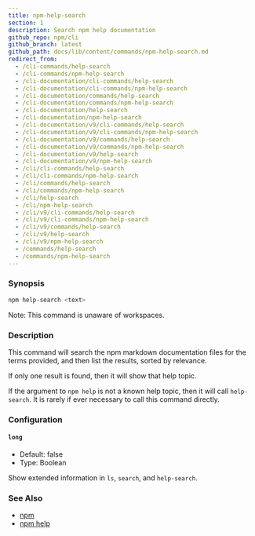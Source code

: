 ```yaml
---
title: npm-help-search
section: 1
description: Search npm help documentation
github_repo: npm/cli
github_branch: latest
github_path: docs/lib/content/commands/npm-help-search.md
redirect_from:
  - /cli-commands/help-search
  - /cli-commands/npm-help-search
  - /cli-documentation/cli-commands/help-search
  - /cli-documentation/cli-commands/npm-help-search
  - /cli-documentation/commands/help-search
  - /cli-documentation/commands/npm-help-search
  - /cli-documentation/help-search
  - /cli-documentation/npm-help-search
  - /cli-documentation/v9/cli-commands/help-search
  - /cli-documentation/v9/cli-commands/npm-help-search
  - /cli-documentation/v9/commands/help-search
  - /cli-documentation/v9/commands/npm-help-search
  - /cli-documentation/v9/help-search
  - /cli-documentation/v9/npm-help-search
  - /cli/cli-commands/help-search
  - /cli/cli-commands/npm-help-search
  - /cli/commands/help-search
  - /cli/commands/npm-help-search
  - /cli/help-search
  - /cli/npm-help-search
  - /cli/v9/cli-commands/help-search
  - /cli/v9/cli-commands/npm-help-search
  - /cli/v9/commands/help-search
  - /cli/v9/help-search
  - /cli/v9/npm-help-search
  - /commands/help-search
  - /commands/npm-help-search
---
```


### Synopsis

```bash
npm help-search <text>
```

Note: This command is unaware of workspaces.

### Description

This command will search the npm markdown documentation files for the terms
provided, and then list the results, sorted by relevance.

If only one result is found, then it will show that help topic.

If the argument to `npm help` is not a known help topic, then it will call
`help-search`.  It is rarely if ever necessary to call this command
directly.

### Configuration

#### `long`

* Default: false
* Type: Boolean

Show extended information in `ls`, `search`, and `help-search`.

### See Also

* [npm](/cli/v9/commands/npm)
* [npm help](/cli/v9/commands/npm-help)
